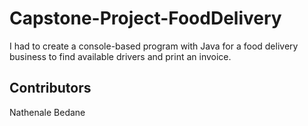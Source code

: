 # Capstone-Project-FoodDelivery
I had to create a console-based program with Java for a food delivery business to find available drivers and print an invoice.
## Contributors
Nathenale Bedane
